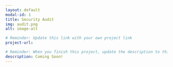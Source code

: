 ```yaml
---
layout: default
modal-id: 1
title: Security Audit
img: audit.png
alt: image-alt

# Reminder: Update this link with your own project link
project-url: 

# Reminder: When you finish this project, update the description to this - "Conducted a controls and compliance assessment and provided recommendations to company stakeholders to mitigate risks and avoid fines based on best practices for NIST CSF, PCI DSS, GDPR, SOC 1 & SOC 2."
description: Coming Soon!
---
```

